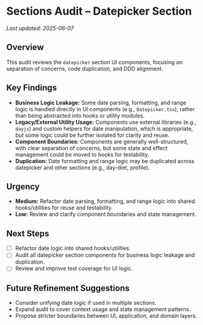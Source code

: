 # Sections Audit – Datepicker Section

_Last updated: 2025-06-07_

## Overview
This audit reviews the `datepicker` section UI components, focusing on separation of concerns, code duplication, and DDD alignment.

## Key Findings
- **Business Logic Leakage:** Some date parsing, formatting, and range logic is handled directly in UI components (e.g., `Datepicker.tsx`), rather than being abstracted into hooks or utility modules.
- **Legacy/External Utility Usage:** Components use external libraries (e.g., `dayjs`) and custom helpers for date manipulation, which is appropriate, but some logic could be further isolated for clarity and reuse.
- **Component Boundaries:** Components are generally well-structured, with clear separation of concerns, but some state and effect management could be moved to hooks for testability.
- **Duplication:** Date formatting and range logic may be duplicated across datepicker and other sections (e.g., day-diet, profile).

## Urgency
- **Medium:** Refactor date parsing, formatting, and range logic into shared hooks/utilities for reuse and testability.
- **Low:** Review and clarify component boundaries and state management.

## Next Steps
- [ ] Refactor date logic into shared hooks/utilities.
- [ ] Audit all datepicker section components for business logic leakage and duplication.
- [ ] Review and improve test coverage for UI logic.

## Future Refinement Suggestions
- Consider unifying date logic if used in multiple sections.
- Expand audit to cover context usage and state management patterns.
- Propose stricter boundaries between UI, application, and domain layers.
